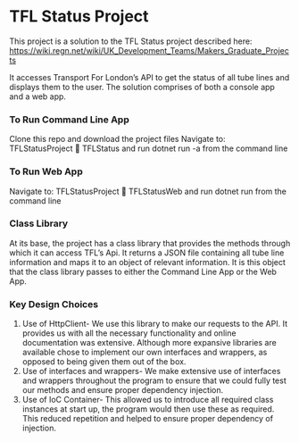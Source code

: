 # TFL Status Project

This project is a solution to the TFL Status project described here: https://wiki.regn.net/wiki/UK_Development_Teams/Makers_Graduate_Projects

It accesses Transport For London’s API to get the status of all tube lines and displays them to the user. The solution comprises of both a console app and a web app.

### To Run Command Line App

 Clone this repo and download the project files
 Navigate to: TFLStatusProject  TFLStatus and run dotnet run -a from the command line

### To Run Web App

 Navigate to: TFLStatusProject  TFLStatusWeb and run dotnet run from the command line
 
### Class Library
 
At its base, the project has a class library that provides the methods through which it can access TFL’s Api. It returns a JSON file containing all tube line information and maps it to an object of relevant information. It is this object that the class library passes to either the Command Line App or the Web App.

### Key Design Choices
1.	Use of HttpClient- We use this library to make our requests to the API. It provides us with all the necessary functionality and online documentation was extensive. Although more expansive libraries are available chose to implement our own interfaces and wrappers, as opposed to being given them out of the box.
2.	Use of interfaces and wrappers- We make extensive use of interfaces and wrappers throughout the program to ensure that we could fully test our methods and ensure proper dependency injection.
3.	Use of IoC Container- This allowed us to introduce all required class instances at start up, the program would then use these as required. This reduced repetition and helped to ensure proper dependency of injection.

